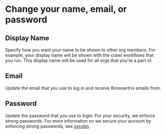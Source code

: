 # Change your name, email, or password

## Display Name

Specify how you want your name to be shown to other org members. For example, your display name will be shown with the crawl workflows that you run. This display name will be used for all orgs that you're a part of.

## Email

Update the email that you use to log in and receive Browsertrix emails from.

## Password

Update the password that you use to login. For your security, we enforce strong passwords. For more information on we secure your account by enforcing strong passwords, see [zxcvbn](https://zxcvbn-ts.github.io/zxcvbn/guide/).
